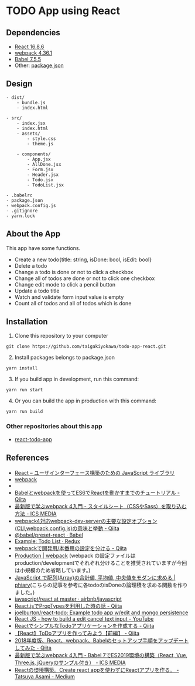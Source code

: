 # TODO App using React
## Dependencies
- [React 16.8.6](https://reactjs.org/)
- [webpack 4.36.1](https://webpack.js.org/)
- [Babel 7.5.5](https://babeljs.io/)
- Other: [package.json](https://github.com/taigakiyokawa/todo-app-react/blob/master/package.json)

## Design
```
- dist/
    - bundle.js
    - index.html

- src/
    - index.jsx
    - index.html
    - assets/
        - style.css
        - theme.js

    - components/
        - App.jsx
        - AllDone.jsx
        - Form.jsx
        - Header.jsx
        - Todo.jsx
        - TodoList.jsx

- .babelrc
- package.json
- webpack.config.js
- .gitignore
- yarn.lock
```

## About the App
This app have some functions.
- Create a new todo{title: string, isDone: bool, isEdit: bool}
- Delete a todo
- Change a todo is done or not to click a checkbox
- Change all of todos are done or not to click one checkbox
- Change edit mode to click a pencil button
- Update a todo title
- Watch and validate form input value is empty
- Count all of todos and all of todos which is done


## Installation
1. Clone this repository to your computer
```
git clone https://github.com/taigakiyokawa/todo-app-react.git
```
2. Install packages belongs to package.json
```
yarn install
```
3. If you build app in development, run this command:
```
yarn run start
```
4. Or you can build the app in production with this command:
```
yarn run build
```

### Other repositories about this app
- [react-todo-app](https://github.com/taigakiyokawa/react-todo-app)

## References
- [React – ユーザインターフェース構築のための JavaScript ライブラリ](https://ja.reactjs.org/)
- [webpack](https://webpack.js.org/)
- 
- [Babelとwebpackを使ってES6でReactを動かすまでのチュートリアル - Qiita](https://qiita.com/akirakudo/items/77c3cd49e2bf39da79dd)
- [最新版で学ぶwebpack 4入門 - スタイルシート（CSSやSass）を取り込む方法 - ICS MEDIA](https://ics.media/entry/17376/)
- [webpack4対応webpack-dev-serverの主要な設定オプション(CLI,webpack.config.js)の意味と挙動 - Qiita](https://qiita.com/riversun/items/d27f6d3ab7aaa119deab)
- [@babel/preset-react · Babel](https://babeljs.io/docs/en/babel-preset-react)
- [Example: Todo List · Redux](https://redux.js.org/basics/example)
- [webpackで開発用/本番用の設定を分ける - Qiita](https://qiita.com/teinen_qiita/items/4e828ac30221efb624e1)
- [Production | webpack](https://webpack.js.org/guides/production/) (webpack の設定ファイルはproduction/developmentでそれぞれ分けることを推奨されていますが今回は小規模のため省略しています。)
- [JavaScript で配列(Array)の合計値, 平均値, 中央値をモダンに求める | phiary](http://phiary.me/javascript-array-sum-average-median/)(こちらの記事を参考に各todoのisDoneの論理積を求める関数を作りました。)
- [javascript/react at master · airbnb/javascript](https://github.com/airbnb/javascript/tree/master/react)
- [React.jsでPropTypesを利用した時の話 - Qiita](https://qiita.com/sfatsfc/items/d32b28ccd10e04bc87ae)
- [joelburton/react-todo: Example todo app w/edit and mongo persistence]( https://github.com/joelburton/react-todo)
- [React JS - how to build a edit cancel text input - YouTube](https://youtu.be/WTh54FMNrbU)
- [ReactでシンプルなTodoアプリケーションを作成する - Qiita](https://qiita.com/sayama0402/items/6364cef848e2c2d1cf7d)
- [【React】ToDoアプリを作ってみよう【前編】 - Qiita](https://qiita.com/mikan3rd/items/20152cdd63a708264a9e)
- [2018年度版、React、webpack、Babelのセットアップ手順をアップデートしてみた - Qiita](https://qiita.com/gipcompany/items/63641286921cbe223c94)
- [最新版で学ぶwebpack 4入門 - Babel 7でES2019環境の構築（React, Vue, Three.js, jQueryのサンプル付き） - ICS MEDIA](https://ics.media/entry/16028/)
- [Reactの環境構築。Create react appを使わずにReactアプリを作る。 - Tatsuya Asami - Medium](https://medium.com/@astatsuya/react%E3%81%AE%E7%92%B0%E5%A2%83%E6%A7%8B%E7%AF%89-create-react-app%E3%82%92%E4%BD%BF%E3%82%8F%E3%81%9A%E3%81%ABreact%E3%82%A2%E3%83%97%E3%83%AA%E3%82%92%E4%BD%9C%E3%82%8B-2c0228b31589)


